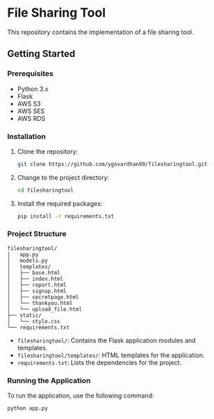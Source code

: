# File Sharing Tool

This repository contains the implementation of a file sharing tool. 

## Getting Started

### Prerequisites

- Python 3.x
- Flask
- AWS S3
- AWS SES
- AWS RDS

### Installation

1. Clone the repository:
    ```bash
    git clone https://github.com/ygovardhan99/filesharingtool.git
    ```
2. Change to the project directory:
    ```bash
    cd filesharingtool
    ```
3. Install the required packages:
    ```bash
    pip install -r requirements.txt
    ```

### Project Structure

```
filesharingtool/
│   app.py
│   models.py
│   templates/
│   ├── base.html
│   ├── index.html
│   ├── report.html
│   ├── signup.html
│   ├── secretpage.html
│   └── thankyou.html
│   └── upload_file.html
├── static/
│   └── style.css
└── requirements.txt
```

- `filesharingtool/`: Contains the Flask application modules and templates.
- `filesharingtool/templates/`: HTML templates for the application.
- `requirements.txt`: Lists the dependencies for the project.

### Running the Application

To run the application, use the following command:

```bash
python app.py
```
